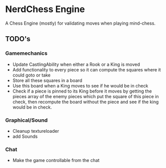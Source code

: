 # NerdChess Engine

A Chess Engine (mostly) for validating moves when playing mind-chess.

## TODO's
### Gamemechanics
- Update CastlingAbility when either a Rook or a King is moved
- Add functionality to every piece so it can compute the squares where it could goto or take
- Store all these squares in a board
- Use this board when a King moves to see if he would be in check
- Check if a piece is pinned to its King before it moves by getting the pieces array of the enemy pieces which put the square of this piece in check, then recompute the board without the piece and see if the king would be in check.
### Graphical/Sound
- Cleanup textureloader
- add Sounds
### Chat
- Make the game controllable from the chat